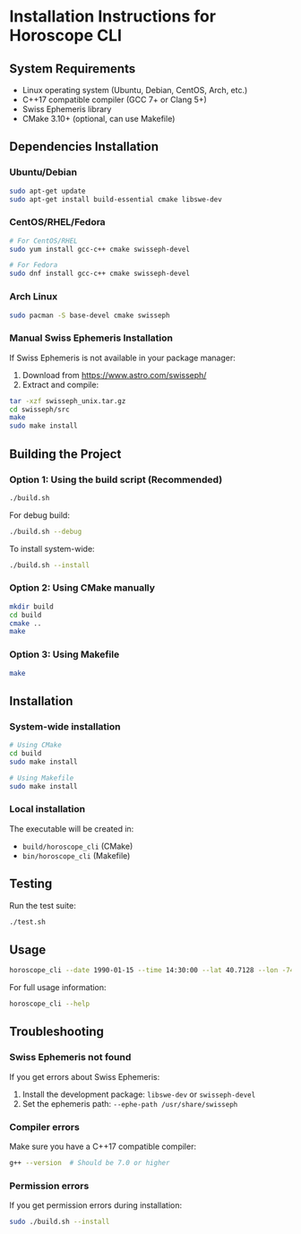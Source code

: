 # Installation Instructions for Horoscope CLI

## System Requirements

- Linux operating system (Ubuntu, Debian, CentOS, Arch, etc.)
- C++17 compatible compiler (GCC 7+ or Clang 5+)
- Swiss Ephemeris library
- CMake 3.10+ (optional, can use Makefile)

## Dependencies Installation

### Ubuntu/Debian
```bash
sudo apt-get update
sudo apt-get install build-essential cmake libswe-dev
```

### CentOS/RHEL/Fedora
```bash
# For CentOS/RHEL
sudo yum install gcc-c++ cmake swisseph-devel

# For Fedora
sudo dnf install gcc-c++ cmake swisseph-devel
```

### Arch Linux
```bash
sudo pacman -S base-devel cmake swisseph
```

### Manual Swiss Ephemeris Installation
If Swiss Ephemeris is not available in your package manager:

1. Download from https://www.astro.com/swisseph/
2. Extract and compile:
```bash
tar -xzf swisseph_unix.tar.gz
cd swisseph/src
make
sudo make install
```

## Building the Project

### Option 1: Using the build script (Recommended)
```bash
./build.sh
```

For debug build:
```bash
./build.sh --debug
```

To install system-wide:
```bash
./build.sh --install
```

### Option 2: Using CMake manually
```bash
mkdir build
cd build
cmake ..
make
```

### Option 3: Using Makefile
```bash
make
```

## Installation

### System-wide installation
```bash
# Using CMake
cd build
sudo make install

# Using Makefile
sudo make install
```

### Local installation
The executable will be created in:
- `build/horoscope_cli` (CMake)
- `bin/horoscope_cli` (Makefile)

## Testing

Run the test suite:
```bash
./test.sh
```

## Usage

```bash
horoscope_cli --date 1990-01-15 --time 14:30:00 --lat 40.7128 --lon -74.0060 --timezone -5
```

For full usage information:
```bash
horoscope_cli --help
```

## Troubleshooting

### Swiss Ephemeris not found
If you get errors about Swiss Ephemeris:
1. Install the development package: `libswe-dev` or `swisseph-devel`
2. Set the ephemeris path: `--ephe-path /usr/share/swisseph`

### Compiler errors
Make sure you have a C++17 compatible compiler:
```bash
g++ --version  # Should be 7.0 or higher
```

### Permission errors
If you get permission errors during installation:
```bash
sudo ./build.sh --install
```
